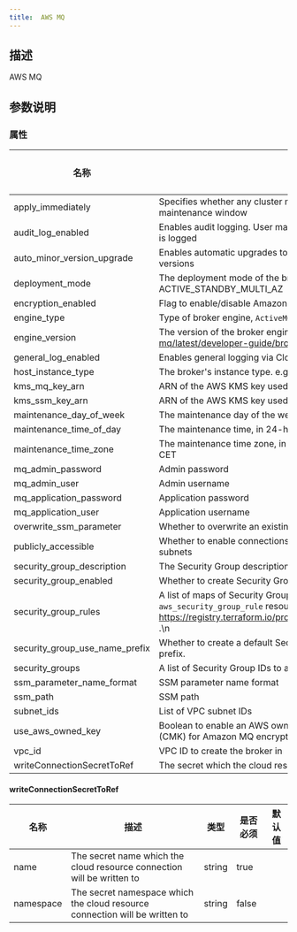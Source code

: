 ```yaml
---
title:  AWS MQ
---
```


## 描述

AWS MQ

## 参数说明


### 属性

 名称 | 描述 | 类型 | 是否必须 | 默认值 
 ------------ | ------------- | ------------- | ------------- | ------------- 
 apply_immediately | Specifies whether any cluster modifications are applied immediately, or during the next maintenance window | bool | false |  
 audit_log_enabled | Enables audit logging. User management action made using JMX or the ActiveMQ Web Console is logged | bool | false |  
 auto_minor_version_upgrade | Enables automatic upgrades to new minor versions for brokers, as Apache releases the versions | bool | false |  
 deployment_mode | The deployment mode of the broker. Supported: SINGLE_INSTANCE and ACTIVE_STANDBY_MULTI_AZ | string | false |  
 encryption_enabled | Flag to enable/disable Amazon MQ encryption at rest | bool | false |  
 engine_type | Type of broker engine, `ActiveMQ` or `RabbitMQ` | string | false |  
 engine_version | The version of the broker engine. See https://docs.aws.amazon.com/amazon-mq/latest/developer-guide/broker-engine.html for more details | string | false |  
 general_log_enabled | Enables general logging via CloudWatch | bool | false |  
 host_instance_type | The broker's instance type. e.g. mq.t2.micro or mq.m4.large | string | false |  
 kms_mq_key_arn | ARN of the AWS KMS key used for Amazon MQ encryption | string | false |  
 kms_ssm_key_arn | ARN of the AWS KMS key used for SSM encryption | string | false |  
 maintenance_day_of_week | The maintenance day of the week. e.g. MONDAY, TUESDAY, or WEDNESDAY | string | false |  
 maintenance_time_of_day | The maintenance time, in 24-hour format. e.g. 02:00 | string | false |  
 maintenance_time_zone | The maintenance time zone, in either the Country/City format, or the UTC offset format. e.g. CET | string | false |  
 mq_admin_password | Admin password | string | false |  
 mq_admin_user | Admin username | string | false |  
 mq_application_password | Application password | string | false |  
 mq_application_user | Application username | string | false |  
 overwrite_ssm_parameter | Whether to overwrite an existing SSM parameter | bool | false |  
 publicly_accessible | Whether to enable connections from applications outside of the VPC that hosts the broker's subnets | bool | false |  
 security_group_description | The Security Group description. | string | false |  
 security_group_enabled | Whether to create Security Group. | bool | false |  
 security_group_rules | A list of maps of Security Group rules. \nThe values of map is fully complated with `aws_security_group_rule` resource. \nTo get more info see https://registry.terraform.io/providers/hashicorp/aws/latest/docs/resources/security_group_rule .\n | list(any) | false |  
 security_group_use_name_prefix | Whether to create a default Security Group with unique name beginning with the normalized prefix. | bool | false |  
 security_groups | A list of Security Group IDs to associate with AmazonMQ. | list(string) | false |  
 ssm_parameter_name_format | SSM parameter name format | string | false |  
 ssm_path | SSM path | string | false |  
 subnet_ids | List of VPC subnet IDs | list(string) | true |  
 use_aws_owned_key | Boolean to enable an AWS owned Key Management Service (KMS) Customer Master Key (CMK) for Amazon MQ encryption that is not in your account | bool | false |  
 vpc_id | VPC ID to create the broker in | string | true |  
 writeConnectionSecretToRef | The secret which the cloud resource connection will be written to | [writeConnectionSecretToRef](#writeConnectionSecretToRef) | false |  


#### writeConnectionSecretToRef

 名称 | 描述 | 类型 | 是否必须 | 默认值 
 ------------ | ------------- | ------------- | ------------- | ------------- 
 name | The secret name which the cloud resource connection will be written to | string | true |  
 namespace | The secret namespace which the cloud resource connection will be written to | string | false |  
